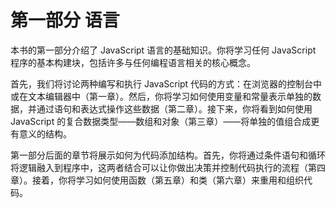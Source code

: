 <hgroup>

# <samp class="SANS_Futura_Std_Bold_Condensed_B_11">第一部分</samp> <samp class="SANS_Dogma_OT_Bold_B_11">语言</samp>

</hgroup>

本书的第一部分介绍了 JavaScript 语言的基础知识。你将学习任何 JavaScript 程序的基本构建块，包括许多与任何编程语言相关的核心概念。

首先，我们将讨论两种编写和执行 JavaScript 代码的方式：在浏览器的控制台中或在文本编辑器中（第一章）。然后，你将学习如何使用变量和常量表示单独的数据，并通过语句和表达式操作这些数据（第二章）。接下来，你将看到如何使用 JavaScript 的复合数据类型——数组和对象（第三章）——将单独的值组合成更有意义的结构。

第一部分后面的章节将展示如何为代码添加结构。首先，你将通过条件语句和循环将逻辑融入到程序中，这两者结合可以让你做出决策并控制代码执行的流程（第四章）。接着，你将学习如何使用函数（第五章）和类（第六章）来重用和组织代码。
